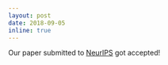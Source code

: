 ```yaml
---
layout: post
date: 2018-09-05
inline: true
---
```


Our paper submitted to <a href="https://nips.cc/">NeurIPS</a> got accepted!
